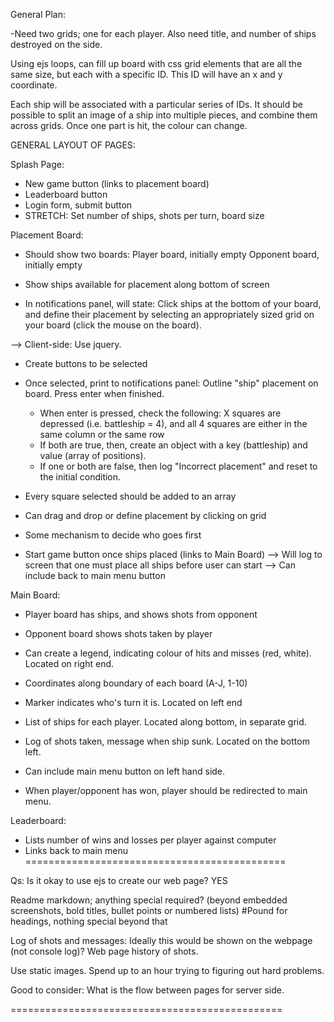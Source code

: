 General Plan:

-Need two grids; one for each player. Also need title, and number of ships destroyed on the side.

Using ejs loops, can fill up board with css grid elements that are all the same size, but each with a specific ID.
This ID will have an x and y coordinate.

Each ship will be associated with a particular series of IDs. It should be possible to split an image of a ship into multiple pieces, and combine them across grids.
Once one part is hit, the colour can change.

GENERAL LAYOUT OF PAGES:

Splash Page:
- New game button (links to placement board)
- Leaderboard button
- Login form, submit button
- STRETCH: Set number of ships, shots per turn, board size

Placement Board:
- Should show two boards: Player board, initially empty
			                    Opponent board, initially empty

- Show ships available for placement along bottom of screen
- In notifications panel, will state: Click ships at the bottom of your board, and define their placement by selecting an appropriately sized grid on your board (click the mouse on the board).

--> Client-side: Use jquery.
  - Create buttons to be selected
  - Once selected, print to notifications panel: Outline "ship" placement on board. Press enter when finished.
      - When enter is pressed, check the following: X squares are depressed (i.e. battleship = 4), and all 4 squares are either in the same column or the same row
      - If both are true, then, create an object with a key (battleship) and value (array of positions).
      - If one or both are false, then log "Incorrect placement" and reset to the initial condition.
  - Every square selected should be added to an array


- Can drag and drop or define placement by clicking on grid
- Some mechanism to decide who goes first
- Start game button once ships placed (links to Main Board)
--> Will log to screen that one must place all ships before user can start
--> Can include back to main menu button

Main Board:
- Player board has ships, and shows shots from opponent
- Opponent board shows shots taken by player

- Can create a legend, indicating colour of hits and misses (red, white). Located on right end.
- Coordinates along boundary of each board (A-J, 1-10)
- Marker indicates who's turn it is. Located on left end
- List of ships for each player. Located along bottom, in separate grid.
- Log of shots taken, message when ship sunk. Located on the bottom left.

- Can include main menu button on left hand side.
- When player/opponent has won, player should be redirected to main menu.

Leaderboard:
- Lists number of wins and losses per player against computer
- Links back to main menu
=============================================

Qs:
Is it okay to use ejs to create our web page?
YES

Readme markdown; anything special required? (beyond embedded screenshots, bold titles, bullet points or numbered lists)
#Pound for headings, nothing special beyond that

Log of shots and messages: Ideally this would be shown on the webpage (not console log)?
Web page history of shots.

Use static images.
Spend up to an hour trying to figuring out hard problems.

Good to consider: What is the flow between pages for server side.

===============================================
